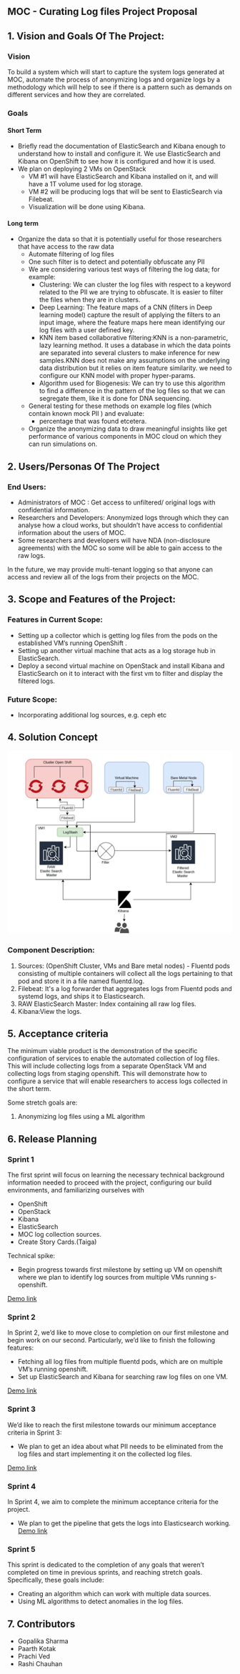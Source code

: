 ## MOC - Curating Log files Project Proposal

## 1. Vision and Goals Of The Project:

### Vision
To build a system which will start to capture the system logs generated at MOC, automate the process of anonymizing logs and organize logs by a methodology which will help to see if there is a pattern such as demands on different services and how they are correlated.

### Goals
#### Short Term 
* Briefly read the documentation of ElasticSearch and Kibana enough to understand how to install and configure it. We use ElasticSearch and Kibana on OpenShift to see how it is configured and how it is used.
* We plan on deploying 2 VMs on OpenStack
	* VM #1 will have ElasticSearch and Kibana installed on it, and will have a 1T volume used for log storage.
	* VM #2  will be producing logs that will be sent to ElasticSearch via Filebeat.
	* Visualization will be done using Kibana.


#### Long term
* Organize the data so that it is potentially useful for those researchers that have access to the raw data
	* Automate filtering of log files
	* One such filter is to detect and potentially obfuscate any PII
    * We are considering various test ways of filtering the log data; for example:
		* Clustering: We can cluster the log files with respect to a keyword related to the PII we are trying to obfuscate. It is easier to filter the files when they are in clusters.
        * Deep Learning: The feature maps of a CNN (filters in Deep learning model) capture the result of applying the filters to an input image, where the feature maps here mean identifying our log files with a user defined key.
        * KNN item based collaborative filtering:KNN is a non-parametric, lazy learning method. It uses a database in which the data points are separated into several clusters to make inference for new samples.KNN does not make any assumptions on the underlying data distribution but it relies on item feature similarity. we need to configure our KNN model with proper hyper-params.
        * Algorithm used for Biogenesis: We can try to use this algorithm to find a difference in the pattern of the log files so that we can segregate them, like it is done for DNA sequencing.
	* General testing for these methods on example log files (which contain known mock PII )
       and evaluate:
    	* percentage that was found etcetera.
	* Organize the anonymizing data to draw meaningful insights like get performance of various components in MOC cloud on which they can run simulations on.

## 2. Users/Personas Of The Project

### End Users:
* Administrators of MOC : Get access to unfiltered/ original logs with confidential information.
* Researchers and Developers: Anonymized logs through which they can analyse how a cloud works, but shouldn’t have access to confidential information about the users of MOC.
* Some researchers and developers will have NDA (non-disclosure agreements) with the MOC so some will be able to gain access to the raw logs.

In the future, we may provide multi-tenant logging so that anyone can access and review all of the           logs  from their projects on the MOC.

## 3. Scope and Features of the Project:

### Features in Current Scope:
* Setting up a collector which is getting log files from the pods on the established VM’s running OpenShift .
* Setting up another virtual machine that acts as a log storage hub in ElasticSearch.
* Deploy a second virtual machine on OpenStack and install Kibana and ElasticSearch on it to interact with the first vm to filter and display the filtered logs.


### Future Scope:
* Incorporating additional log sources, e.g. ceph etc


## 4. Solution Concept

![Overview](https://github.com/BU-NU-CLOUD-F19/Curating_Log_Files/blob/master/images/FCC.png)


### Component Description:

1. Sources: (OpenShift Cluster, VMs and Bare metal nodes) - Fluentd pods consisting of multiple containers will collect all the logs pertaining to that pod and store it in a file named fluentd.log.
2. Filebeat: It's a log forwarder that aggregates logs from Fluentd pods and systemd logs, and ships it to Elasticsearch.
3. RAW ElasticSearch Master: Index containing all raw log files.
4. Kibana:View the logs.

## 5. Acceptance criteria

The minimum viable product is the demonstration of the specific configuration of services to enable the automated collection of log files. This will include collecting logs from a separate OpenStack VM and collecting logs from staging openshift. This will demonstrate how to configure a service that will enable researchers to access logs collected in the short term.

Some stretch goals are:
 1. Anonymizing log files using a ML algorithm

## 6. Release Planning
### Sprint 1 
The first sprint will focus on learning the necessary technical background information needed to proceed with the project, configuring our build environments, and familiarizing ourselves with 
* OpenShift
* OpenStack
* Kibana
* ElasticSearch
* MOC log collection sources. 
* Create Story Cards.(Taiga)

Technical spike: 
* Begin progress towards first milestone by setting up VM on openshift where we plan to identify log sources from multiple VMs running s-openshift.

[Demo link](https://github.com/BU-NU-CLOUD-F19/Curating_Log_Files/blob/master/demos/Week1.pptx)


### Sprint 2
In Sprint 2, we’d like to move close to completion on our first milestone and begin work on our second. Particularly, we’d like to finish the following features:
* Fetching all log files from multiple fluentd pods, which are on multiple VM’s running openshift.
* Set up ElasticSearch and Kibana for searching raw log files on one VM.

[Demo link](https://docs.google.com/presentation/d/1Lb6w3OOkxOWkB-IKia2YSLu2TSyXegyiNVqggS_0JC0/edit?usp=sharing)


### Sprint 3
We’d like to reach the first milestone towards our minimum acceptance criteria in Sprint 3:
* We plan to get an idea about what PII needs to be eliminated from the log files and start implementing it on the collected log files.

[Demo link](https://1drv.ms/p/s!AkxTmCI5bOduolw-_DrHA8nTTuFw)

### Sprint 4
In Sprint 4, we aim to complete the minimum acceptance criteria for the project. 
* We plan to get the pipeline that gets the logs into Elasticsearch working.
[Demo link](https://docs.google.com/presentation/d/1SH1uk2c1wEw1WvuMuofFlmsqSqIh6njIhA0qGZ1hxU4/edit?usp=sharing)

### Sprint 5
This sprint is dedicated to the completion of any goals that weren’t completed on time in previous sprints, and reaching stretch goals. Specifically, these goals include:
* Creating an algorithm which can work with multiple data sources.
* Using ML algorithms to detect anomalies in the log files.

## 7. Contributors
* Gopalika Sharma
* Paarth Kotak
* Prachi Ved
* Rashi Chauhan




